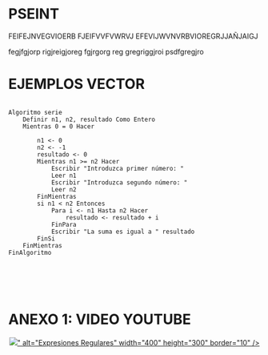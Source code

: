 # PSEINT

<P>
FEIFEJNVEGVIOERB FJEIFVVFVWRVJ EFEVIJWVNVRBVIOREGRJJAÑJAIGJ
</p>
fegjfgjorp rigjreigjoreg fgjrgorg reg gregriggjroi psdfgregjro
<p/>

# EJEMPLOS VECTOR

<pre>
<code>
Algoritmo serie
	Definir n1, n2, resultado Como Entero
	Mientras 0 = 0 Hacer
		
		n1 <- 0
		n2 <- -1
		resultado <- 0
		Mientras n1 >= n2 Hacer
			Escribir "Introduzca primer número: "
			Leer n1
			Escribir "Introduzca segundo número: "
			Leer n2
		FinMientras
		si n1 < n2 Entonces
			Para i <- n1 Hasta n2 Hacer
				resultado <- resultado + i
			FinPara
			Escribir "La suma es igual a " resultado
		FinSi
	FinMientras
FinAlgoritmo


</pre>
</code>

# ANEXO 1: VIDEO YOUTUBE

<p align="center">
  <a href="https://www.youtube.com/watch?v=-__VtHhC6Tk"_blank">
     <img src="https://i.ytimg.com/vi/uqQ4gAO02H0/hqdefault.jpg?sqp=-oaymwE1CKgBEF5IVfKriqkDKAgBFQAAiEIYAXABwAEG8AEB-AH-CYAC0AWKAgwIABABGH8gIygVMA8=&amp;rs=AOn4CLB7IdTNdYED9vRWu0Wo4pIjqZmY4A">" alt="Expresiones Regulares" width="400" height="300" border="10" /></a>
  <a href="https://www.youtube.com/watch?v=-__VtHhC6Tk"></a>
</p>

<img alt="" style="background-color: transparent;" class="yt-core-image--fill-parent-height yt-core-image--fill-parent-width yt-core-image yt-core-image--content-mode-scale-aspect-fill yt-core-image--loaded" src="https://i.ytimg.com/vi/uqQ4gAO02H0/hqdefault.jpg?sqp=-oaymwE1CKgBEF5IVfKriqkDKAgBFQAAiEIYAXABwAEG8AEB-AH-CYAC0AWKAgwIABABGH8gIygVMA8=&amp;rs=AOn4CLB7IdTNdYED9vRWu0Wo4pIjqZmY4A">